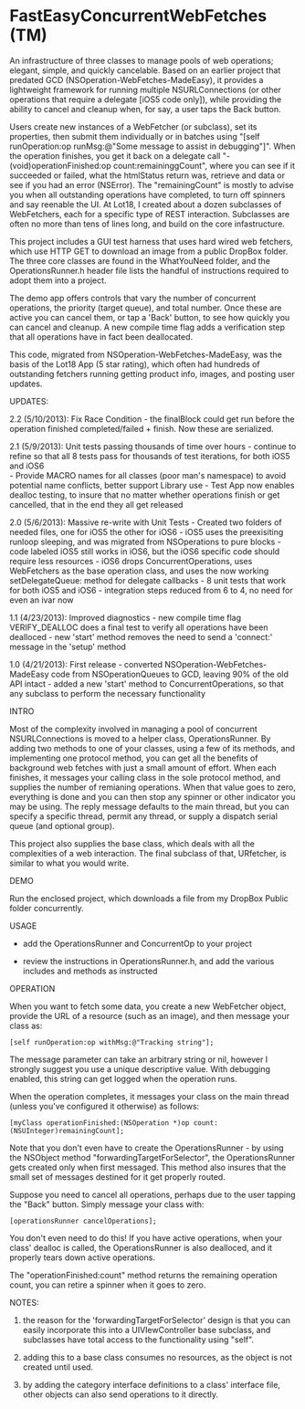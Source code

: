 FastEasyConcurrentWebFetches (TM)
============================

An infrastructure of three classes to manage pools of web operations; elegant, simple, and quickly cancelable. Based on an earlier project that predated GCD (NSOperation-WebFetches-MadeEasy), it provides a lightweight framework for running multiple NSURLConnections (or other operations that require a delegate [iOS5 code only]), while providing the ability to cancel and cleanup when, for say, a user taps the Back button.

Users create new instances of a WebFetcher (or subclass), set its properties, then submit them individually or in batches using "[self runOperation:op runMsg:@"Some message to assist in debugging"]". When the operation finishes, you get it back on a delegate call "- (void)operationFinished:op count:remaininggCount", where you can see if it succeeded or failed, what the htmlStatus return was, retrieve and data or see if you had an error (NSError). The "remainingCount" is mostly to advise you when all outstanding operations have completed, to turn off spinners and say reenable the UI. At Lot18, I created about a dozen subclasses of WebFetchers, each for a specific type of REST interaction. Subclasses are often no more than tens of lines long, and build on the core infastructure.

This project includes a GUI test harness that uses hard wired web fetchers, which use HTTP GET to download an image from a public DropBox folder. The three core classes are found in the WhatYouNeed folder, and the OperationsRunner.h header file lists the handful of instructions required to adopt them into a project.

The demo app offers controls that vary the number of concurrent operations, the priority (target queue), and total number. Once these are active you can cancel them, or tap a 'Back' button, to see how quickly you can cancel and cleanup. A new compile time flag adds a verification step that all operations have in fact been deallocated.

This code, migrated from NSOperation-WebFetches-MadeEasy, was the basis of the Lot18 App (5 star rating), which often had hundreds of outstanding fetchers running getting product info, images, and posting user updates.

UPDATES:

  2.2 (5/10/2013): Fix Race Condition
    - the finalBlock could get run before the operation finished completed/failed + finish. Now these are serialized.
  
  2.1 (5/9/2013): Unit tests passing thousands of time over hours
    - continue to refine so that all 8 tests pass for thousands of test iterations, for both iOS5 and iOS6  
    - Provide MACRO names for all classes (poor man's namespace) to avoid potential name conflicts, better support Library use
    - Test App now enables dealloc testing, to insure that no matter whether operations finish or get cancelled, that in the end they all get released
  
  2.0 (5/6/2013): Massive re-write with Unit Tests
    - Created two folders of needed files, one for iOS5 the other for iOS6
	- iOS5 uses the preexisiting runloop sleeping, and was migrated from NSOperations to pure blocks
	- code labeled iOS5 still works in iOS6, but the iOS6 specific code should require less resources
	- iOS6 drops ConcurrentOperations, uses WebFetchers as the base operation class, and uses the now working setDelegateQueue: method for delegate callbacks
	- 8 unit tests that work for both iOS5 and iOS6
	- integration steps reduced from 6 to 4, no need for even an ivar now

  1.1 (4/23/2013): Improved diagnostics
    - new compile time flag VERIFY_DEALLOC does a final test to verify all operations have been dealloced
	- new 'start' method removes the need to send a 'connect:' message in the 'setup' method

  1.0 (4/21/2013): First release
    - converted NSOperation-WebFetches-MadeEasy code from NSOperationQueues to GCD, leaving 90% of the old API intact
    - added a new 'start' method to ConcurrentOperations, so that any subclass to perform the necessary functionality

INTRO

Most of the complexity involved in managing a pool of concurrent NSURLConnections is moved to a helper class, OperationsRunner. By adding two methods to one of your classes, using a few of its methods, and implementing one protocol method, you can get all the benefits of background web fetches with just a small amount of effort. When each finishes, it messages your calling class in the sole protocol method, and supplies the number of remianing operations. When that value goes to zero, everything is done and you can then stop any spinner or other indicator you may be using. The reply message defaults to the main thread, but you can specify a specific thread, permit any thread, or supply a dispatch serial queue (and optional group).

This project also supplies the base class, which deals with all the complexities of a web interaction. The final subclass of that, URfetcher, is similar to what you would write.

DEMO

Run the enclosed project, which downloads a file from my DropBox Public folder concurrently.

USAGE

- add the OperationsRunner and ConcurrentOp to your project

- review the instructions in OperationsRunner.h, and add the various includes and methods as instructed

OPERATION

When you want to fetch some data, you create a new WebFetcher object, provide the URL of a resource (such as an image), and then message your class as:

    [self runOperation:op withMsg:@"Tracking string"];

The message parameter can take an arbitrary string or nil, however I strongly suggest you use a unique descriptive value. With debugging enabled, this string can get logged when the operation runs.

When the operation completes, it messages your class on the main thread (unless you've configured it otherwise) as follows:

    [myClass operationFinished:(NSOperation *)op count:(NSUInteger)remainingCount];

Note that you don't even have to create the OperationsRunner - by using the NSObject method "forwardingTargetForSelector", the OperationsRunner gets created only when first messaged. This method also insures that the small set of messages destined for it get properly routed.

Suppose you need to cancel all operations, perhaps due to the user tapping the "Back" button. Simply message your class with:

    [operationsRunner cancelOperations];

You don't even need to do this! If you have active operations, when your class' dealloc is called, the OperationsRunner is also dealloced, and it properly tears down active operations.

The "operationFinished:count" method returns the remaining operation count, you can retire a spinner when it goes to zero.

NOTES:

1) the reason for the 'forwardingTargetForSelector' design is that you can easily incorporate this into a UIVIewController base subclass, and subclasses have total access to the functionality using "self".

2) adding this to a base class consumes no resources, as the object is not created until used.

3) by adding the category interface definitions to a class' interface file, other objects can also send operations to it directly.
